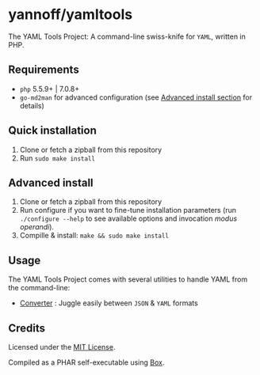 # yannoff/yamltools

The YAML Tools Project: A command-line swiss-knife for `YAML`, written in PHP.

## Requirements

- `php` 5.5.9+ | 7.0.8+
- `go-md2man` for advanced configuration (see [Advanced install section](#advanced-install) for details)


## Quick installation

1. Clone or fetch a zipball from this repository
2. Run `sudo make install`

## Advanced install 

1. Clone or fetch a zipball from this repository
2. Run configure if you want to fine-tune installation parameters (run `./configure --help` to see available options and invocation _modus operandi_).
3. Compille & install: `make && sudo make install`

## Usage

The YAML Tools Project comes with several utilities to handle YAML from the command-line:

- [Converter](doc/converter.md) : Juggle easily between `JSON` & `YAML` formats

## Credits

Licensed under the [MIT License](LICENSE).

Compiled as a PHAR self-executable using [Box](https://github.com/box-project/box2).
